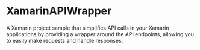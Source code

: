 # XamarinAPIWrapper
A Xamarin project sample that simplifies API calls in your Xamarin applications by providing a wrapper around the API endpoints, allowing you to easily make requests and handle responses.
